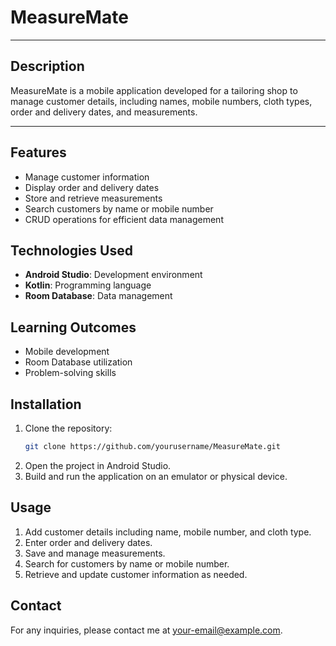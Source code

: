 # MeasureMate

---

## Description
MeasureMate is a mobile application developed for a tailoring shop to manage customer details, including names, mobile numbers, cloth types, order and delivery dates, and measurements.

---

## Features
- Manage customer information
- Display order and delivery dates
- Store and retrieve measurements
- Search customers by name or mobile number
- CRUD operations for efficient data management

## Technologies Used
- **Android Studio**: Development environment
- **Kotlin**: Programming language
- **Room Database**: Data management

## Learning Outcomes
- Mobile development
- Room Database utilization
- Problem-solving skills

## Installation
1. Clone the repository:
    ```bash
    git clone https://github.com/yourusername/MeasureMate.git
    ```
2. Open the project in Android Studio.
3. Build and run the application on an emulator or physical device.

## Usage
1. Add customer details including name, mobile number, and cloth type.
2. Enter order and delivery dates.
3. Save and manage measurements.
4. Search for customers by name or mobile number.
5. Retrieve and update customer information as needed.

## Contact
For any inquiries, please contact me at [your-email@example.com](mailto:your-email@example.com).

